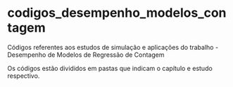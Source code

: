 # codigos_desempenho_modelos_contagem
Códigos referentes aos estudos de simulação e aplicações do trabalho - Desempenho de Modelos de Regressão de Contagem

Os códigos estão divididos em pastas que indicam o capítulo e estudo respectivo.
